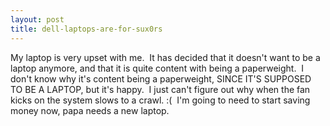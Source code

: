 ```yaml
---
layout: post
title: dell-laptops-are-for-sux0rs
---
```

My laptop is very upset with me.  It has decided that it doesn't want to
be a laptop anymore, and that it is quite content with being a
paperweight.  I don't know why it's content being a paperweight, SINCE
IT'S SUPPOSED TO BE A LAPTOP, but it's happy.  I just can't figure out
why when the fan kicks on the system slows to a crawl. :(  I'm going to
need to start saving money now, papa needs a new laptop.
